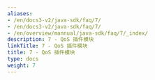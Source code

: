 ```yaml
---
aliases:
- /en/docs3-v2/java-sdk/faq/7/
- /en/docs3-v2/java-sdk/faq/7/
- /en/overview/mannual/java-sdk/faq/7/_index/
description: 7 - QoS 插件模块
linkTitle: 7 - QoS 插件模块
title: 7 - QoS 插件模块
type: docs
weight: 7
---
```

